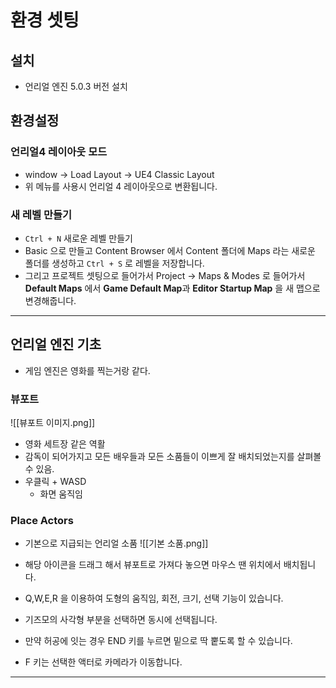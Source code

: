 # 환경 셋팅


## 설치
- 언리얼 엔진 5.0.3 버전 설치
## 환경설정

### 언리얼4 레이아웃 모드

- window -> Load Layout -> UE4 Classic Layout 
- 위 메뉴를 사용시 언리얼 4 레이아웃으로 변환됩니다. 



### 새 레벨 만들기
- `Ctrl + N` 새로운 레벨 만들기
- Basic 으로 만들고 Content Browser 에서 Content 폴더에 Maps 라는 새로운 폴더를 생성하고 `Ctrl + S` 로 레벨을 저장합니다.
- 그리고 프로젝트 셋팅으로 들어가서 Project -> Maps & Modes 로 들어가서 **Default Maps** 에서 **Game Default Map**과 **Editor Startup Map** 을 새 맵으로 변경해줍니다.

---

## 언리얼 엔진 기초

- 게임 엔진은 영화를 찍는거랑 같다.

### 뷰포트

![[뷰포트 이미지.png]]
- 영화 세트장 같은 역활
- 감독이 되어가지고 모든 배우들과 모든 소품들이 이쁘게 잘 배치되었는지를 살펴볼 수 있음.
- 우클릭  + WASD
	- 화면 움직임

### Place Actors

- 기본으로 지급되는 언리얼 소품
![[기본 소품.png]]

- 해당 아이콘을 드래그 해서 뷰포트로 가져다 놓으면 마우스 땐 위치에서 배치됩니다.

- Q,W,E,R 을 이용하여 도형의 움직임, 회전, 크기, 선택 기능이 있습니다.

- 기즈모의 사각형 부분을 선택하면 동시에 선택됩니다.

- 만약 허공에 잇는 경우 END 키를 누르면 밑으로 딱 뿥도록 할 수 있습니다.
- F 키는 선택한 액터로 카메라가 이동합니다.

---

